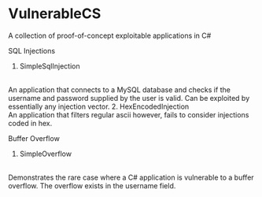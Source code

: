 # VulnerableCS
A collection of proof-of-concept exploitable applications in C#

SQL Injections

1. SimpleSqlInjection
<br>
  An application that connects to a MySQL database and checks if the username and password supplied by the user is valid. Can be exploited by essentially any injection vector.
2. HexEncodedInjection
<br>
  An application that filters regular ascii however, fails to consider injections coded in hex.
  
Buffer Overflow

1. SimpleOverflow
<br>
  Demonstrates the rare case where a C# application is vulnerable to a buffer overflow. The overflow exists in the username field.
  

